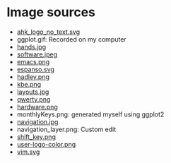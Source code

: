 # Image sources

- [ahk_logo_no_text.svg](https://www.autohotkey.com/)
- ggplot.gif: Recorded on my computer
- [hands.jpg](https://www.neurosurg.org/articles/how-can-you-avoid-wrist-pain-from-constant-typing)
- [software.jpeg](https://medium.com/utopicode/10-best-code-editors-for-software-developers-in-2021-8f96bd3a509b)
- [emacs.png](https://commons.wikimedia.org/wiki/File:EmacsIcon.svg)
- [espanso.svg](https://espanso.org/)
- [hadley.png](https://twitter.com/hadleywickham/status/1169603647614967808?s=20)
- [kbe.png](https://karabiner-elements.pqrs.org/images/logo.png)
- [layouts.jpg](https://imgflip.com/memegenerator/Drake-Hotline-Bling)
- [qwerty.png](https://commons.wikimedia.org/wiki/File:Finger_position_on_a_keyboard.png)
- [hardware.png](https://ergodox-ez.com/pages/ergodox-ez-glow)
- monthlyKeys.png: generated myself using ggplot2
- [navigation.jpg](https://www.hongkiat.com/blog/controlling-windows-with-shortcuts/)
- navigation_layer.png: Custom edit
- [shift_key.png](https://www.shutterstock.com/image-photo/computer-shift-key-finger-pressing-button-272983346)
- [user-logo-color.png](https://user2021.r-project.org//img/artwork/user-logo-color.png)
- [vim.svg](https://commons.wikimedia.org/wiki/File:Vimlogo.svg)
